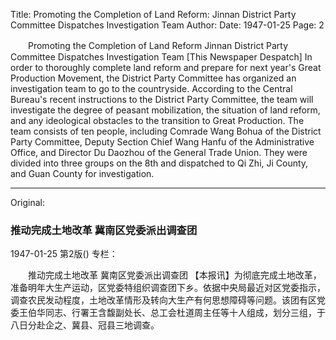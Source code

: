 Title: Promoting the Completion of Land Reform: Jinnan District Party Committee Dispatches Investigation Team
Author:
Date: 1947-01-25
Page: 2

　　Promoting the Completion of Land Reform
    Jinnan District Party Committee Dispatches Investigation Team
    [This Newspaper Despatch] In order to thoroughly complete land reform and prepare for next year's Great Production Movement, the District Party Committee has organized an investigation team to go to the countryside. According to the Central Bureau's recent instructions to the District Party Committee, the team will investigate the degree of peasant mobilization, the situation of land reform, and any ideological obstacles to the transition to Great Production. The team consists of ten people, including Comrade Wang Bohua of the District Party Committee, Deputy Section Chief Wang Hanfu of the Administrative Office, and Director Du Daozhou of the General Trade Union. They were divided into three groups on the 8th and dispatched to Qi Zhi, Ji County, and Guan County for investigation.



<hr /> 

Original: 


### 推动完成土地改革  冀南区党委派出调查团

1947-01-25
第2版()
专栏：

　　推动完成土地改革
    冀南区党委派出调查团
    【本报讯】为彻底完成土地改革，准备明年大生产运动，区党委特组织调查团下乡。依据中央局最近对区党委指示，调查农民发动程度，土地改革情形及转向大生产有何思想障碍等问题。该团有区党委王伯华同志、行署王含馥副处长、总工会杜道周主任等十人组成，划分三组，于八日分赴企之、冀县、冠县三地调查。
